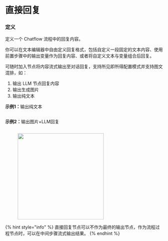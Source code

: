 # 直接回复

### 定义

定义一个 Chatflow 流程中的回复内容。

你可以在文本编辑器中自由定义回复格式，包括自定义一段固定的文本内容、使用前置步骤中的输出变量作为回复内容、或者将自定义文本与变量组合后回复。

可随时加入节点将内容流式输出至对话回复，支持所见即所得配置模式并支持图文混排，如：

1. 输出 LLM 节点回复内容
2. 输出生成图片
3. 输出纯文本

**示例1：**&#x8F93;出纯文本

<figure><img src="https://assets-docs.dify.ai/img/zh_CN/node/0adeb736f7c607b81117683231ccba69.webp" alt=""><figcaption></figcaption></figure>

**示例2：**&#x8F93;出图片+LLM回复

<figure><img src="https://assets-docs.dify.ai/img/zh_CN/node/6fd28db1d8da09771e403b6cbdd0f23f.webp" alt=""><figcaption></figcaption></figure>

<figure><img src="https://assets-docs.dify.ai/img/zh_CN/node/a37e7aaf6d2be7f14da989914366b76d.webp" alt="" width="275"><figcaption></figcaption></figure>

{% hint style="info" %}
直接回复节点可以不作为最终的输出节点，作为流程过程节点时，可以在中间步骤流式输出结果。
{% endhint %}

